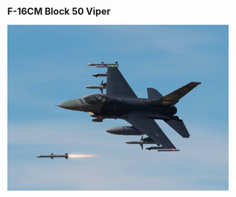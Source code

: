 ## F-16CM Block 50 Viper
![](https://github.com/dcs-c/dcs-c.github.io/raw/refs/heads/main/docs/%EB%A7%A4%EB%89%B4%EC%96%BC/f16/images/F16_amraam.webp)
